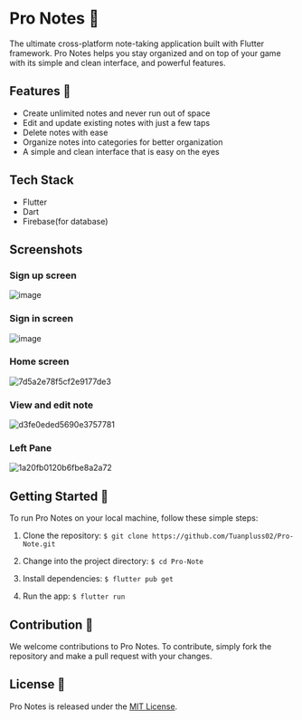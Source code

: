 # Pro Notes 📝

The ultimate cross-platform note-taking application built with Flutter framework. Pro Notes helps you stay organized and on top of your game with its simple and clean interface, and powerful features.

## Features 🎉

- Create unlimited notes and never run out of space
- Edit and update existing notes with just a few taps
- Delete notes with ease
- Organize notes into categories for better organization
- A simple and clean interface that is easy on the eyes

## Tech Stack
- Flutter
- Dart
- Firebase(for database)

## Screenshots

### Sign up screen
![image](https://user-images.githubusercontent.com/82562559/216779711-13f02e2f-361a-4b5e-ac74-be91c261d4b5.png)

### Sign in screen
![image](https://user-images.githubusercontent.com/82562559/216779720-52abb964-dfb7-46c2-9c0d-9de560345692.png)

### Home screen
![7d5a2e78f5cf2e9177de3](https://user-images.githubusercontent.com/82562559/216779732-86b53104-efdf-4285-9cd7-c39aed1a043b.jpg)

### View and edit note
![d3fe0eded5690e3757781](https://user-images.githubusercontent.com/82562559/216779736-698055bf-ec0e-490b-b949-ecfae973c55e.jpg)

### Left Pane
![1a20fb0120b6fbe8a2a72](https://user-images.githubusercontent.com/82562559/216779739-616d4e86-6fad-43d0-91d1-6bdd14c5e5ac.jpg)

## Getting Started 🚀

To run Pro Notes on your local machine, follow these simple steps:

1. Clone the repository:
`$ git clone https://github.com/Tuanpluss02/Pro-Note.git` 

2. Change into the project directory:
`$ cd Pro-Note`

3. Install dependencies:
`$ flutter pub get`

4. Run the app:
`$ flutter run`

## Contribution 🤝

We welcome contributions to Pro Notes. To contribute, simply fork the repository and make a pull request with your changes.

## License 📜

Pro Notes is released under the [MIT License](https://opensource.org/licenses/MIT).
